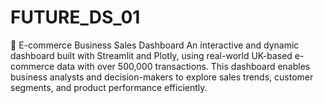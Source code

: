 # FUTURE_DS_01
🛒 E-commerce Business Sales Dashboard An interactive and dynamic dashboard built with Streamlit and Plotly, using real-world UK-based e-commerce data with over 500,000 transactions. This dashboard enables business analysts and decision-makers to explore sales trends, customer segments, and product performance efficiently.
